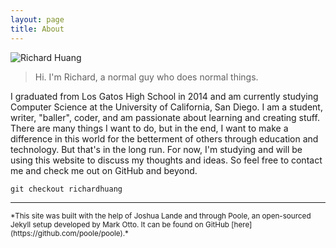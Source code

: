 ```yaml
---
layout: page
title: About
---
```


![Richard Huang](http://i.imgur.com/nAqMIA2.jpg)

>Hi. I'm Richard, a normal guy who does normal things.

I graduated from Los Gatos High School in 2014 and am currently studying 
Computer Science at the University of California, San Diego. I am a 
student, writer, "baller", coder, and am passionate about learning and 
creating stuff. There are many things I want to do, but in the end, I 
want to make a difference in this world for the betterment of others 
through education and technology. But that's in the long run. For now, 
I'm studying and will be using this website to discuss my thoughts and 
ideas. So feel free to contact me and check me out on GitHub and beyond.

`git checkout richardhuang`

---

<sub>
  *This site was built with the help of Joshua Lande and through Poole, 
  an open-sourced Jekyll setup developed by Mark Otto. It can be found 
  on GitHub [here](https://github.com/poole/poole).*
</sub>
